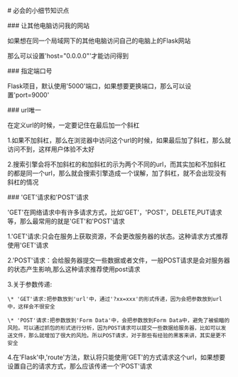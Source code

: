 \# 必会的小细节知识点



\#\#\# 让其他电脑访问我的网站

如果想在同一个局域网下的其他电脑访问自己的电脑上的Flask网站

那么可以设置'host="0.0.0.0"'才能访问得到



\#\#\# 指定端口号

Flask项目，默认使用'5000'端口，如果想要更换端口，那么可以设置'port=9000'



\#\#\# url唯一

在定义url的时候，一定要记住在最后加一个斜杠

1.如果不加斜杠，那么在浏览器中访问这个url的时候，如果最后加了斜杠，那么就访问不到，这样用户体验不太好

2.搜索引擎会将不加斜杠的和加斜杠的示为两个不同的url，而其实加和不加斜杠的都是同一个url，那么就会搜索引擎造成一个误解，加了斜杠，就不会出现没有斜杠的情况



\#\#\# 'GET'请求和'POST'请求

'GET'在网络请求中有许多请求方式，比如'GET'，'POST'，DELETE,PUT请求等，那么最常用的就是'GET'和'POST'请求

1.'GET'请求:只会在服务上获取资源，不会更改服务器的状态。这种请求方式推荐使用'GET'请求

2.'POST'请求：会给服务器提交一些数据或者文件，一般POST请求是会对服务器的状态产生影响,那么这种请求推荐使用post请求

3.关于参数传递:

	\* 'GET'请求:把参数放到'url'中，通过'?xx=xxx'的形式传递，因为会把参数放到url中，这样会不很安全

	\* 'POST'请求:把参数放到'Form Data'中，会把参数放到Form Data中，避免了被偷瞄的风险。可以通过抓包的形式进行分析，因为POST请求可以提交一些数据给服务器，比如可以发送文件，那么就增加了很大的风险。所以POST请求，对于那些有经验的黑客来讲，其实是更不安全



4.在'Flask'中,'route'方法，默认将只能使用'GET'的方式请求这个url，如果想要设置自己的请求方式，那么应该传递一个'POST'请求

